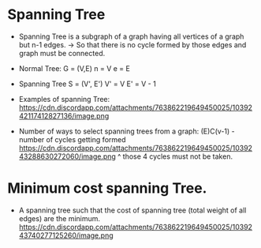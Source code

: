 # Spanning Tree
* Spanning Tree is a subgraph of a graph having all vertices of a graph but n-1 edges. -> So that there is no cycle formed by those edges and graph must be connected.
* Normal Tree:
G = (V,E)
n = V       e = E
* Spanning Tree
S = (V', E')
V' = V     E' = V - 1
* Examples of spanning Tree: 
https://cdn.discordapp.com/attachments/763862219649450025/1039242117412827136/image.png
  
* Number of ways to select spanning trees from a graph:
(E)C(v-1) - number of cycles getting formed
  https://cdn.discordapp.com/attachments/763862219649450025/1039243288630272060/image.png
  ^ those 4 cycles must not be taken.


# Minimum cost spanning Tree.
* A spanning tree such that the cost of spanning tree (total weight of all edges) are the minimum.
  https://cdn.discordapp.com/attachments/763862219649450025/1039243740277125260/image.png
    
    
